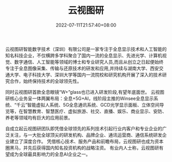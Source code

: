 ﻿---
weight: 
title: "云视图研"
description: "云视图研是专注研究先进3d全息投影技术的创新团队，公司汇集了国内5G全息通讯领域和长期研究裸眼3d全息光学成像技术与计算机全息视觉的全息投影专业的核心人员;在全息远程会议,裸眼3d全息课堂教室,3d图像处理,360度全息数字人领域取得了诸多关键全息投影技术成果。"
date: 2022-07-11T21:57:40+08:00
lastmod: 2022-07-11T16:45:40+08:00
draft: false
authors: ["june"]
featuredImage: "409.png"
link: "http://www.winseety.com/"
tags: ["云视图研","全息影像"]
categories: ["navigation"]
navigation: ["全息影像"]
lightgallery: true
toc: true
pinned: false
recommend: false
recommend1: false
---
云视图研智能数字技术（深圳）有限公司是一家专注于全息显示技术和人工智能的知名科技企业，不仅横跨多学科聚合了国内一流的全息显示、先进光学、计算机视觉、数字通信、人工智能等领域的博士和专业研究人员,而且从创立之日起便始终专注于全息图像采集、传输与还原技术的研发和应用,并持续与湖南大学、西安交通大学、电子科技大学、深圳大学等国内一流院校和研究机构开展了深入的技术研究合作，始终保持技术的全球领先性。 

同时云视图研首款全息眼镜“W+”glass也已进入研发阶段,有望年底面世。 云视图研核心业务呈一体两翼布局：全息+5G+AI，线阶段主推的Winsee全息显示系统、“千云”智能虚拟人系统、5G全息通讯系统、GCD光学显示面板、立体空间导览等，在智慧教育、智慧医疗、虚拟旅游、社交、直播、娱乐、商业显示、安防、养老等领域均有巨大的应用前景。

 自成立起云视图研团队即凭借全球领先的系列技术引起行业内客户和专业企业的广泛关注，与一大批全球顶尖的研发机构、品牌企业、通讯运营商、通信系统研发企业建立了深度合作。 凭借核心技术、服务产品和前瞻布局，云视图研也成为资本圈黑马，并先后获得国内知名投资机构的战略注资。 有业内人士称，云视图研有望成为全球最具影响力的全息AI企业之一。